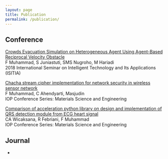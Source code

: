 ```yaml
---
layout: page
title: Publication
permalink: /publication/
---
```


## Conference
[Crowds Evacuation Simulation on Heterogeneous Agent Using Agent-Based Reciprocal Velocity Obstacle](https://ieeexplore.ieee.org/abstract/document/8711117/) <br />
F Muhammad, S Juniastuti, SMS Nugroho, M Hariadi <br />
2018 International Seminar on Intelligent Technology and Its Applications (ISITIA)

[Chacha stream cipher implementation for network security in wireless sensor network](https://iopscience.iop.org/article/10.1088/1757-899X/673/1/012064/meta)<br />
F Muhammad, C Ahendyarti,  Masjudin <br />
IOP Conference Series: Materials Science and Engineering

[Comparison of acceleration python library on design and implementation of QRS detection module from ECG heart signal](https://iopscience.iop.org/article/10.1088/1757-899X/673/1/012055/meta)<br />
CA Wicaksana, R Febriani, F Muhammad <br />
IOP Conference Series: Materials Science and Engineering

## Journal
-